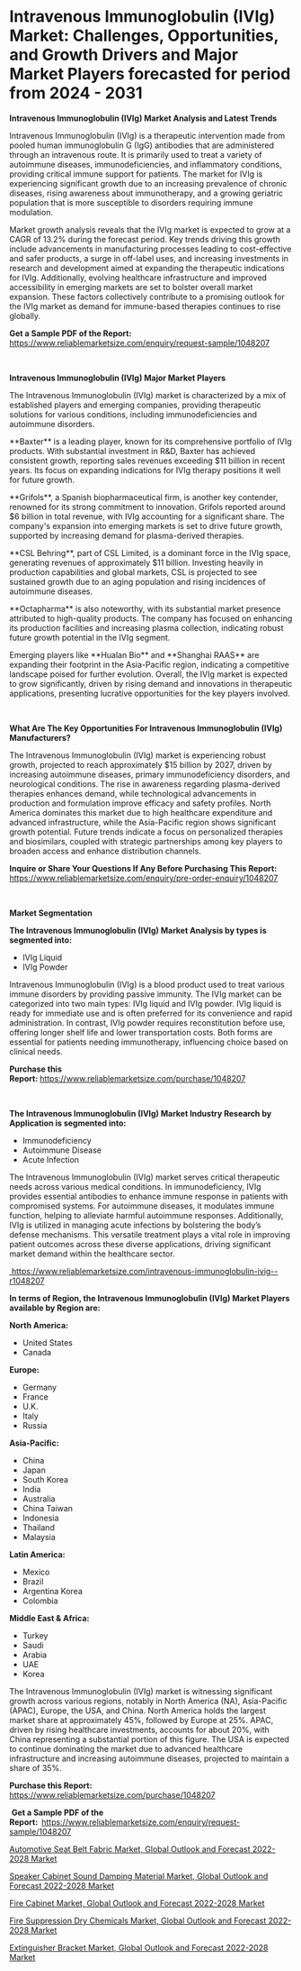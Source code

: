 <p><h1>Intravenous Immunoglobulin (IVIg) Market: Challenges, Opportunities, and Growth Drivers and Major Market Players forecasted for period from 2024 - 2031</h1></p><p><strong>Intravenous Immunoglobulin (IVIg) Market Analysis and Latest Trends</strong></p>
<p><p>Intravenous Immunoglobulin (IVIg) is a therapeutic intervention made from pooled human immunoglobulin G (IgG) antibodies that are administered through an intravenous route. It is primarily used to treat a variety of autoimmune diseases, immunodeficiencies, and inflammatory conditions, providing critical immune support for patients. The market for IVIg is experiencing significant growth due to an increasing prevalence of chronic diseases, rising awareness about immunotherapy, and a growing geriatric population that is more susceptible to disorders requiring immune modulation.</p><p>Market growth analysis reveals that the IVIg market is expected to grow at a CAGR of 13.2% during the forecast period. Key trends driving this growth include advancements in manufacturing processes leading to cost-effective and safer products, a surge in off-label uses, and increasing investments in research and development aimed at expanding the therapeutic indications for IVIg. Additionally, evolving healthcare infrastructure and improved accessibility in emerging markets are set to bolster overall market expansion. These factors collectively contribute to a promising outlook for the IVIg market as demand for immune-based therapies continues to rise globally.</p></p>
<p><strong>Get a Sample PDF of the Report:&nbsp;</strong> <a href="https://www.reliablemarketsize.com/enquiry/request-sample/1048207?utm_campaign=1590&utm_medium=2&utm_source=Github&utm_content=ia&utm_term=14102024&utm_id=intravenous-immunoglobulin-ivig">https://www.reliablemarketsize.com/enquiry/request-sample/1048207</a></p>
<p>&nbsp;</p>
<p><strong>Intravenous Immunoglobulin (IVIg) Major Market Players</strong></p>
<p><p>The Intravenous Immunoglobulin (IVIg) market is characterized by a mix of established players and emerging companies, providing therapeutic solutions for various conditions, including immunodeficiencies and autoimmune disorders.</p><p>**Baxter** is a leading player, known for its comprehensive portfolio of IVIg products. With substantial investment in R&D, Baxter has achieved consistent growth, reporting sales revenues exceeding $11 billion in recent years. Its focus on expanding indications for IVIg therapy positions it well for future growth.</p><p>**Grifols**, a Spanish biopharmaceutical firm, is another key contender, renowned for its strong commitment to innovation. Grifols reported around $6 billion in total revenue, with IVIg accounting for a significant share. The company's expansion into emerging markets is set to drive future growth, supported by increasing demand for plasma-derived therapies.</p><p>**CSL Behring**, part of CSL Limited, is a dominant force in the IVIg space, generating revenues of approximately $11 billion. Investing heavily in production capabilities and global markets, CSL is projected to see sustained growth due to an aging population and rising incidences of autoimmune diseases.</p><p>**Octapharma** is also noteworthy, with its substantial market presence attributed to high-quality products. The company has focused on enhancing its production facilities and increasing plasma collection, indicating robust future growth potential in the IVIg segment.</p><p>Emerging players like **Hualan Bio** and **Shanghai RAAS** are expanding their footprint in the Asia-Pacific region, indicating a competitive landscape poised for further evolution. Overall, the IVIg market is expected to grow significantly, driven by rising demand and innovations in therapeutic applications, presenting lucrative opportunities for the key players involved.</p></p>
<p>&nbsp;</p>
<p><strong>What Are The Key Opportunities For Intravenous Immunoglobulin (IVIg) Manufacturers?</strong></p>
<p><p>The Intravenous Immunoglobulin (IVIg) market is experiencing robust growth, projected to reach approximately $15 billion by 2027, driven by increasing autoimmune diseases, primary immunodeficiency disorders, and neurological conditions. The rise in awareness regarding plasma-derived therapies enhances demand, while technological advancements in production and formulation improve efficacy and safety profiles. North America dominates this market due to high healthcare expenditure and advanced infrastructure, while the Asia-Pacific region shows significant growth potential. Future trends indicate a focus on personalized therapies and biosimilars, coupled with strategic partnerships among key players to broaden access and enhance distribution channels.</p></p>
<p><strong>Inquire or Share Your Questions If Any Before Purchasing This Report:</strong> <a href="https://www.reliablemarketsize.com/enquiry/pre-order-enquiry/1048207?utm_campaign=1590&utm_medium=2&utm_source=Github&utm_content=ia&utm_term=14102024&utm_id=intravenous-immunoglobulin-ivig">https://www.reliablemarketsize.com/enquiry/pre-order-enquiry/1048207</a></p>
<p>&nbsp;</p>
<p><strong>Market Segmentation</strong></p>
<p><strong>The Intravenous Immunoglobulin (IVIg) Market Analysis by types is segmented into:</strong></p>
<p><ul><li>IVIg Liquid</li><li>IVIg Powder</li></ul></p>
<p><p>Intravenous Immunoglobulin (IVIg) is a blood product used to treat various immune disorders by providing passive immunity. The IVIg market can be categorized into two main types: IVIg liquid and IVIg powder. IVIg liquid is ready for immediate use and is often preferred for its convenience and rapid administration. In contrast, IVIg powder requires reconstitution before use, offering longer shelf life and lower transportation costs. Both forms are essential for patients needing immunotherapy, influencing choice based on clinical needs.</p></p>
<p><strong>Purchase this Report:&nbsp;</strong><a href="https://www.reliablemarketsize.com/purchase/1048207?utm_campaign=1590&utm_medium=2&utm_source=Github&utm_content=ia&utm_term=14102024&utm_id=intravenous-immunoglobulin-ivig">https://www.reliablemarketsize.com/purchase/1048207</a></p>
<p>&nbsp;</p>
<p><strong>The Intravenous Immunoglobulin (IVIg) Market Industry Research by Application is segmented into:</strong></p>
<p><ul><li>Immunodeficiency</li><li>Autoimmune Disease</li><li>Acute Infection</li></ul></p>
<p><p>The Intravenous Immunoglobulin (IVIg) market serves critical therapeutic needs across various medical conditions. In immunodeficiency, IVIg provides essential antibodies to enhance immune response in patients with compromised systems. For autoimmune diseases, it modulates immune function, helping to alleviate harmful autoimmune responses. Additionally, IVIg is utilized in managing acute infections by bolstering the body’s defense mechanisms. This versatile treatment plays a vital role in improving patient outcomes across these diverse applications, driving significant market demand within the healthcare sector.</p></p>
<p><a href="https://www.reliablemarketsize.com/intravenous-immunoglobulin-ivig--r1048207?utm_campaign=1590&utm_medium=2&utm_source=Github&utm_content=ia&utm_term=14102024&utm_id=intravenous-immunoglobulin-ivig">&nbsp;https://www.reliablemarketsize.com/intravenous-immunoglobulin-ivig--r1048207</a></p>
<p><strong>In terms of Region, the Intravenous Immunoglobulin (IVIg) Market Players available by Region are:</strong></p>
<p>
    <p> <strong> North America: </strong>
        <ul>
            <li>United States</li>
            <li>Canada</li>
        </ul>
        </p> 
    <p> <strong> Europe: </strong>
        <ul>
            <li>Germany</li>
            <li>France</li>
            <li>U.K.</li>
            <li>Italy</li>
            <li>Russia</li>
        </ul>
        </p> 
    <p> <strong> Asia-Pacific: </strong>
        <ul>
            <li>China</li>
            <li>Japan</li>
            <li>South Korea</li>
            <li>India</li>
            <li>Australia</li>
            <li>China Taiwan</li>
            <li>Indonesia</li>
            <li>Thailand</li>
            <li>Malaysia</li>
        </ul>
        </p> 
    <p> <strong> Latin America: </strong>
        <ul>
            <li>Mexico</li>
            <li>Brazil</li>
            <li>Argentina Korea</li>
            <li>Colombia</li>
        </ul>
        </p> 
    <p> <strong> Middle East & Africa: </strong>
        <ul>
            <li>Turkey</li>
            <li>Saudi</li>
            <li>Arabia</li>
            <li>UAE</li>
            <li>Korea</li>
        </ul>
    </p>
    </p>
<p><p>The Intravenous Immunoglobulin (IVIg) market is witnessing significant growth across various regions, notably in North America (NA), Asia-Pacific (APAC), Europe, the USA, and China. North America holds the largest market share at approximately 45%, followed by Europe at 25%. APAC, driven by rising healthcare investments, accounts for about 20%, with China representing a substantial portion of this figure. The USA is expected to continue dominating the market due to advanced healthcare infrastructure and increasing autoimmune diseases, projected to maintain a share of 35%.</p></p>
<p><strong>Purchase this Report: </strong><a href="https://www.reliablemarketsize.com/purchase/1048207?utm_campaign=1590&utm_medium=2&utm_source=Github&utm_content=ia&utm_term=14102024&utm_id=intravenous-immunoglobulin-ivig">https://www.reliablemarketsize.com/purchase/1048207</a></p>
<p>&nbsp;<strong>Get a Sample PDF of the Report:&nbsp;&nbsp;</strong><a href="https://www.reliablemarketsize.com/enquiry/request-sample/1048207?utm_campaign=1590&utm_medium=2&utm_source=Github&utm_content=ia&utm_term=14102024&utm_id=intravenous-immunoglobulin-ivig">https://www.reliablemarketsize.com/enquiry/request-sample/1048207</a></p>
<p><strong></strong></p>
<p><p><a href="https://www.linkedin.com/pulse/global-automotive-seat-belt-fabric-market-outlook-forecast-2022-2028-qmcef?utm_campaign=1590&utm_medium=2&utm_source=Github&utm_content=ia&utm_term=14102024&utm_id=intravenous-immunoglobulin-ivig">Automotive Seat Belt Fabric Market, Global Outlook and Forecast 2022-2028 Market</a></p><p><a href="https://www.linkedin.com/pulse/speaker-cabinet-sound-damping-material-market-global-outlook-rcyjf?utm_campaign=1590&utm_medium=2&utm_source=Github&utm_content=ia&utm_term=14102024&utm_id=intravenous-immunoglobulin-ivig">Speaker Cabinet Sound Damping Material Market, Global Outlook and Forecast 2022-2028 Market</a></p><p><a href="https://www.linkedin.com/pulse/fire-cabinet-market-global-outlook-forecast-2022-2028-segmentation-tyv9f?trk=public_post_embed_feed-article-content&utm_campaign=1590&utm_medium=2&utm_source=Github&utm_content=ia&utm_term=14102024&utm_id=intravenous-immunoglobulin-ivig">Fire Cabinet Market, Global Outlook and Forecast 2022-2028 Market</a></p><p><a href="https://www.linkedin.com/pulse/global-fire-suppression-dry-chemicals-market-outlook-forecast-9lrvf?utm_campaign=1590&utm_medium=2&utm_source=Github&utm_content=ia&utm_term=14102024&utm_id=intravenous-immunoglobulin-ivig">Fire Suppression Dry Chemicals Market, Global Outlook and Forecast 2022-2028 Market</a></p><p><a href="https://www.linkedin.com/pulse/deep-dive-extinguisher-bracket-market-global-outlook-forecast-ocmrf?trk=public_post_embed_feed-article-content&utm_campaign=1590&utm_medium=2&utm_source=Github&utm_content=ia&utm_term=14102024&utm_id=intravenous-immunoglobulin-ivig">Extinguisher Bracket Market, Global Outlook and Forecast 2022-2028 Market</a></p></p>